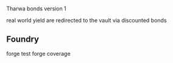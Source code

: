 #### 

Tharwa bonds version 1 

real world yield  are redirected to the vault via discounted bonds




## Foundry


forge test
forge coverage
